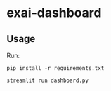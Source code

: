 # exai-dashboard

## Usage
Run:
```
pip install -r requirements.txt
```

```
streamlit run dashboard.py
```

